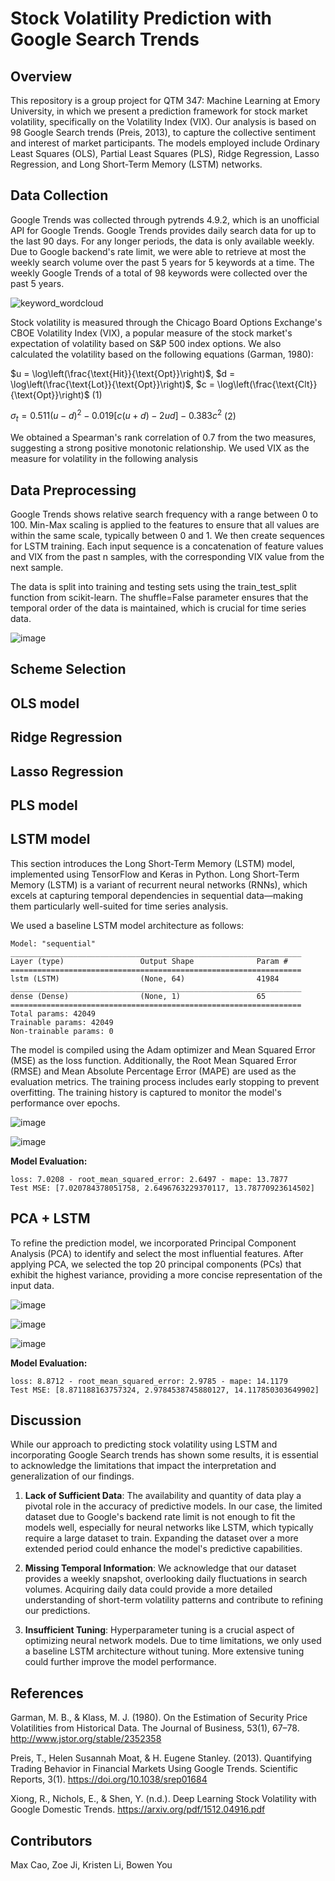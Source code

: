 # Stock Volatility Prediction with Google Search Trends

## Overview
This repository is a group project for QTM 347: Machine Learning at Emory University, in which we present a prediction framework for stock market volatility, specifically on the Volatility Index (VIX). Our analysis is based on 98 Google Search trends (Preis, 2013), to capture the collective sentiment and interest of market participants. The models employed include Ordinary Least Squares (OLS), Partial Least Squares (PLS), Ridge Regression, Lasso Regression, and Long Short-Term Memory (LSTM) networks. 

## Data Collection
Google Trends was collected through pytrends 4.9.2, which is an unofficial API for Google Trends. Google Trends provides daily search data for up to the last 90 days. For any longer periods, the data is only available weekly. Due to Google backend's rate limit, we were able to retrieve at most the weekly search volume over the past 5 years for 5 keywords at a time. The weekly Google Trends of a total of 98 keywords were collected over the past 5 years.

![keyword_wordcloud](https://github.com/GeniusY12138/LSTM-Transformer/assets/110353222/418d1629-8b18-422e-aa6e-f0e57d0b04ac)

Stock volatility is measured through the Chicago Board Options Exchange's CBOE Volatility Index (VIX), a popular measure of the stock market's expectation of volatility based on S&P 500 index options. We also calculated the volatility based on the following equations (Garman, 1980):

$u = \log\left(\frac{\text{Hit}}{\text{Opt}}\right)$, $d = \log\left(\frac{\text{Lot}}{\text{Opt}}\right)$, $c = \log\left(\frac{\text{Clt}}{\text{Opt}}\right)$ (1)

$\sigma_t = 0.511 (u - d)^2 - 0.019 \left[c(u + d) - 2ud\right] - 0.383c^2$ (2)

We obtained a Spearman's rank correlation of 0.7 from the two measures, suggesting a strong positive monotonic relationship. We used VIX as the measure for volatility in the following analysis

## Data Preprocessing
Google Trends shows relative search frequency with a range between 0 to 100. Min-Max scaling is applied to the features to ensure that all values are within the same scale, typically between 0 and 1. We then create sequences for LSTM training. Each input sequence is a concatenation of feature values and VIX from the past n samples, with the corresponding VIX value from the next sample.

The data is split into training and testing sets using the train_test_split function from scikit-learn. The shuffle=False parameter ensures that the temporal order of the data is maintained, which is crucial for time series data.

![image](https://github.com/GeniusY12138/LSTM-Transformer/assets/110353222/a6e1fe26-62f7-4f03-aa1e-38f1acd0dbe0)


## Scheme Selection

## OLS model

## Ridge Regression

## Lasso Regression

## PLS model

## LSTM model
This section introduces the Long Short-Term Memory (LSTM) model, implemented using TensorFlow and Keras in Python. Long Short-Term Memory (LSTM) is a variant of recurrent neural networks (RNNs), which excels at capturing temporal dependencies in sequential data—making them particularly well-suited for time series analysis.

We used a baseline LSTM model architecture as follows:

```plaintext
Model: "sequential"
_________________________________________________________________
Layer (type)                 Output Shape              Param #   
=================================================================
lstm (LSTM)                  (None, 64)                41984     
_________________________________________________________________
dense (Dense)                (None, 1)                 65        
=================================================================
Total params: 42049
Trainable params: 42049
Non-trainable params: 0
```
The model is compiled using the Adam optimizer and Mean Squared Error (MSE) as the loss function. Additionally, the Root Mean Squared Error (RMSE) and Mean Absolute Percentage Error (MAPE) are used as the evaluation metrics. The training process includes early stopping to prevent overfitting. The training history is captured to monitor the model's performance over epochs.

![image](https://github.com/GeniusY12138/LSTM-Transformer/assets/110353222/d864b740-d058-4616-9ffb-ae8dabd6d1aa)

![image](https://github.com/GeniusY12138/LSTM-Transformer/assets/110353222/80c13b1a-8315-42e7-bceb-5968f31a6c5f)

**Model Evaluation:**
```
loss: 7.0208 - root_mean_squared_error: 2.6497 - mape: 13.7877
Test MSE: [7.020784378051758, 2.6496763229370117, 13.78770923614502]
```

## PCA + LSTM
To refine the prediction model, we incorporated Principal Component Analysis (PCA) to identify and select the most influential features. After applying PCA, we selected the top 20 principal components (PCs) that exhibit the highest variance, providing a more concise representation of the input data.

![image](https://github.com/GeniusY12138/LSTM-Transformer/assets/110353222/8acccad6-4a81-4380-bd21-7f4b2fe56577)

![image](https://github.com/GeniusY12138/LSTM-Transformer/assets/110353222/f8a36dc1-a4c6-4e77-b7ef-d51131f636fa)

![image](https://github.com/GeniusY12138/LSTM-Transformer/assets/110353222/ab90c158-e773-4745-9129-a72ddb91d0f9)

**Model Evaluation:**
```
loss: 8.8712 - root_mean_squared_error: 2.9785 - mape: 14.1179
Test MSE: [8.871188163757324, 2.9784538745880127, 14.117850303649902]
```

## Discussion
While our approach to predicting stock volatility using LSTM and incorporating Google Search trends has shown some results, it is essential to acknowledge the limitations that impact the interpretation and generalization of our findings.

1. **Lack of Sufficient Data**: The availability and quantity of data play a pivotal role in the accuracy of predictive models. In our case, the limited dataset due to Google's backend rate limit is not enough to fit the models well, especially for neural networks like LSTM, which typically require a large dataset to train. Expanding the dataset over a more extended period could enhance the model's predictive capabilities.

2. **Missing Temporal Information**: We acknowledge that our dataset provides a weekly snapshot, overlooking daily fluctuations in search volumes. Acquiring daily data could provide a more detailed understanding of short-term volatility patterns and contribute to refining our predictions.

3. **Insufficient Tuning**: Hyperparameter tuning is a crucial aspect of optimizing neural network models. Due to time limitations, we only used a baseline LSTM architecture without tuning. More extensive tuning could further improve the model performance.

## References
Garman, M. B., & Klass, M. J. (1980). On the Estimation of Security Price Volatilities from Historical Data. The Journal of Business, 53(1), 67–78. http://www.jstor.org/stable/2352358

Preis, T., Helen Susannah Moat, & H. Eugene Stanley. (2013). Quantifying Trading Behavior in Financial Markets Using Google Trends. Scientific Reports, 3(1). https://doi.org/10.1038/srep01684

Xiong, R., Nichols, E., & Shen, Y. (n.d.). Deep Learning Stock Volatility with Google Domestic Trends. https://arxiv.org/pdf/1512.04916.pdf

## Contributors
Max Cao, Zoe Ji, Kristen Li, Bowen You 
